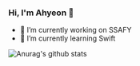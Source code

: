 ### Hi, I'm Ahyeon 👋


- 🔭 I’m currently working on SSAFY
- 🌱 I’m currently learning Swift

![Anurag's github stats](https://github-readme-stats.vercel.app/api?username=ahyeonlog&show_icons=true&theme=default&hide_border=true)
